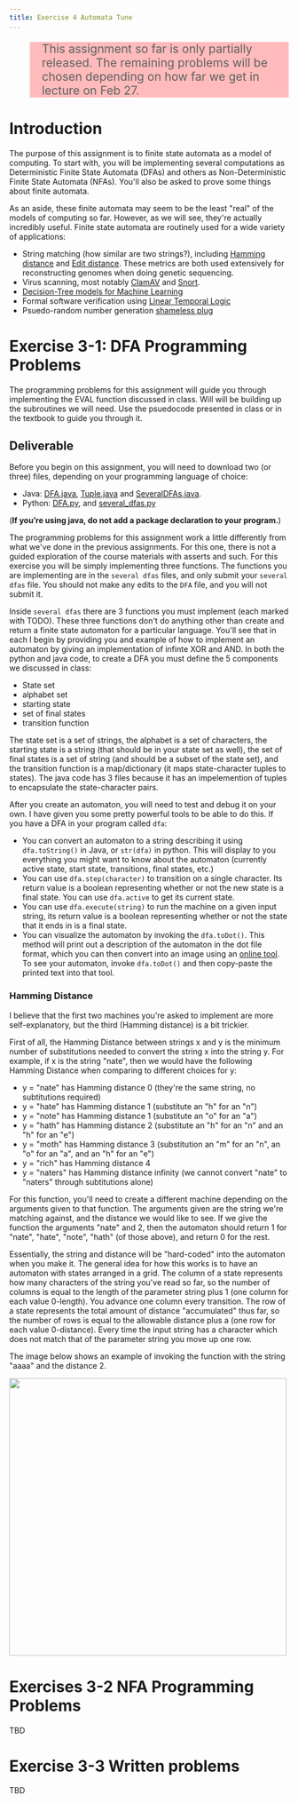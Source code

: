 ```yaml
---
title: Exercise 4 Automata Tune
...
```


<blockquote style="background-color:#fbb; font-size:150%">This assignment so far is only partially released. The remaining problems will be chosen depending on how far we get in lecture on Feb 27.</blockquote>

# Introduction

The purpose of this assignment is to finite state automata as a model of computing. To start with, you will be implementing several computations as Deterministic Finite State Automata (DFAs) and others as Non-Deterministic Finite State Automata (NFAs). You'll also be asked to prove some things about finite automata.

As an aside, these finite automata may seem to be the least "real" of the models of computing so far. However, as we will see, they're actually incredibly useful. Finite state automata are routinely used for a wide variety of applications:

- String matching (how similar are two strings?), including [Hamming distance](https://en.wikipedia.org/wiki/Hamming_distance) and [Edit distance](https://en.wikipedia.org/wiki/Edit_distance). These metrics are both used extensively for reconstructing genomes when doing genetic sequencing.
- Virus scanning, most notably [ClamAV](https://en.wikipedia.org/wiki/Clam_AntiVirus) and [Snort](https://en.wikipedia.org/wiki/Snort_(software)).
- [Decision-Tree models for Machine Learning](https://www.cs.virginia.edu/~tjt7a/docs/accelerating-random-forests.pdf)
- Formal software verification using [Linear Temporal Logic](https://www.cs.rice.edu/~vardi/papers/ijcai13.pdf) 
- Psuedo-random number generation [shameless plug](https://patents.google.com/patent/US9977652)

# Exercise 3-1: DFA Programming Problems

The programming problems for this assignment will guide you through implementing the EVAL function discussed in class. Will will be building up the subroutines we will need. Use the psuedocode presented in class or in the textbook to guide you through it.


## Deliverable

Before you begin on this assignment, you will need to download two (or three) files, depending on your programming language of choice:

- Java: [DFA.java](/files/exercises/exercise4_java/DFA.java), [Tuple.java](/files/exercises/exercise4_java/Tuple.java) and [SeveralDFAs.java](/files/exercises/exercise4_java/SeveralDFAs.java).
- Python: [DFA.py](/files/exercises/exercise4_python/DFA.py), and [several_dfas.py](/files/exercises/exercise4_python/several_dfas.py)

(**If you’re using java, do not add a package declaration to your program.**)

The programming problems for this assignment work a little differently from what we've done in the previous assignments. For this one, there is not a guided exploration of the course materials with asserts and such. For this exercise you will be simply implementing three functions. The functions you are implementing are in the `several dfas` files, and only submit your `several dfas` file. You should not make any edits to the `DFA` file, and you will not submit it.

Inside `several dfas` there are 3 functions you must implement (each marked with TODO). These three functions don't do anything other than create and return a finite state automaton for a particular language. You'll see that in each I begin by providing you and example of how to implement an automaton by giving an implementation of infinte XOR and AND. In both the python and java code, to create a DFA you must define the 5 components we discussed in class:

- State set
- alphabet set
- starting state
- set of final states
- transition function

The state set is a set of strings, the alphabet is a set of characters, the starting state is a string (that should be in your state set as well), the set of final states is a set of string (and should be a subset of the state set), and the transition function is a map/dictionary (it maps state-character tuples to states). The java code has 3 files because it has an impelemention of tuples to encapsulate the state-character pairs.

After you create an automaton, you will need to test and debug it on your own. I have given you some pretty powerful tools to be able to do this. If you have a DFA in your program called `dfa`:

- You can convert an automaton to a string describing it using `dfa.toString()` in Java, or `str(dfa)` in python. This will display to you everything you might want to know about the automaton (currently active state, start state, transitions, final states, etc.)
- You can use `dfa.step(character)` to transition on a single character. Its return value is a boolean representing whether or not the new state is a final state. You can use `dfa.active` to get its current state.
- You can use `dfa.execute(string)` to run the machine on a given input string, its return value is a boolean representing whether or not the state that it ends in is a final state.
- You can visualize the automaton by invoking the `dfa.toDot()`. This method will print out a description of the automaton in the dot file format, which you can then convert into an image using an [online tool](https://dreampuf.github.io/GraphvizOnline/). To see your automaton, invoke `dfa.toDot()` and then copy-paste the printed text into that tool.


### Hamming Distance

I believe that the first two machines you're asked to implement are more self-explanatory, but the third (Hamming distance) is a bit trickier. 

First of all, the Hamming Distance between strings x and y is the minimum number of substitutions needed to convert the string x into the string y. For example, if x is the string "nate", then we would have the following Hamming Distance when comparing to different choices for y:

- y = "nate" has Hamming distance 0 (they're the same string, no subtitutions required)
- y = "hate" has Hamming distance 1 (substitute an "h" for an "n")
- y = "note" has Hamming distance 1 (substitute an "o" for an "a")
- y = "hath" has Hamming distance 2 (substitute an "h" for an "n" and an "h" for an "e")
- y = "moth" has Hamming distance 3 (substitution an "m" for an "n", an "o" for an "a", and an "h" for an "e")
- y = "rich" has Hamming distance 4 
- y = "naters" has Hamming distance infinity (we cannot convert "nate" to "naters" through subtitutions alone)

For this function, you'll need to create a different machine depending on the arguments given to that function. The arguments given are the string we're matching against, and the distance we would like to see. If we give the function the arguments "nate" and 2, then the automaton should return 1 for "nate", "hate", "note", "hath" (of those above), and return 0 for the rest. 

Essentially, the string and distance will be "hard-coded" into the automaton when you make it. The general idea for how this works is to have an automaton with states arranged in a grid. The column of a state represents how many characters of the string you've read so far, so the number of columns is equal to the length of the parameter string plus 1 (one column for each value 0-length). You advance one column every transition. The row of a state represents the total amount of distance "accumulated" thus far, so the number of rows is equal to the allowable distance plus a (one row for each value 0-distance). Every time the input string has a character which does not match that of the parameter string you move up one row. 

The image below shows an example of invoking the function with the string "aaaa" and the distance 2.

<img src=files/images/hamming.png height="500" >






# Exercises 3-2 NFA Programming Problems

TBD

# Exercise 3-3 Written problems

TBD
